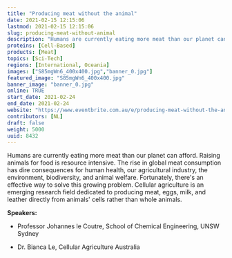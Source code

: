 ```yaml
---
title: "Producing meat without the animal"
date: 2021-02-15 12:15:06
lastmod: 2021-02-15 12:15:06
slug: producing-meat-without-animal
description: "Humans are currently eating more meat than our planet can afford. Raising animals for food is resource intensive. The rise in global meat consumption has dire consequences for human health, our agricultural industry, the environment, biodiversity, and animal welfare. Fortunately, there’s an effective way to solve this growing problem. Cellular agriculture is an emerging research field dedicated to producing meat, eggs, milk, and leather directly from animals’ cells rather than whole animals.Speakers:"
proteins: [Cell-Based]
products: [Meat]
topics: [Sci-Tech]
regions: [International, Oceania]
images: ["S85mgWn6_400x400.jpg","banner_0.jpg"]
featured_image: "S85mgWn6_400x400.jpg"
banner_image: "banner_0.jpg"
online: TRUE
start_date: 2021-02-24
end_date: 2021-02-24
website: "https://www.eventbrite.com.au/e/producing-meat-without-the-animal-tickets-138518503573"
contributors: [NL]
draft: false
weight: 5000
uuid: 8432
---
```

Humans are currently eating more meat than our planet can afford.
Raising animals for food is resource intensive. The rise in global meat
consumption has dire consequences for human health, our agricultural
industry, the environment, biodiversity, and animal welfare.
Fortunately, there's an effective way to solve this growing problem.
Cellular agriculture is an emerging research field dedicated to
producing meat, eggs, milk, and leather directly from animals' cells
rather than whole animals.

**Speakers:**

-   Professor Johannes le Coutre, School of Chemical Engineering, UNSW
    Sydney

-   Dr. Bianca Le, Cellular Agriculture Australia
